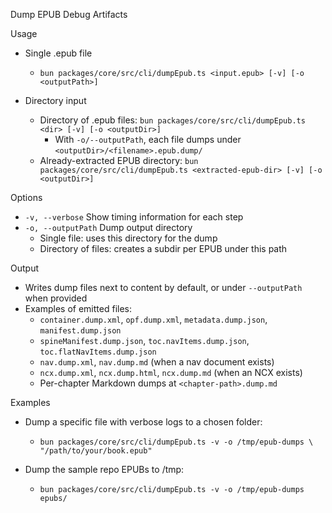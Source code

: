 Dump EPUB Debug Artifacts

Usage

- Single .epub file
  - `bun packages/core/src/cli/dumpEpub.ts <input.epub> [-v] [-o <outputPath>]`

- Directory input
  - Directory of .epub files: `bun packages/core/src/cli/dumpEpub.ts <dir> [-v] [-o <outputDir>]`
    - With `-o/--outputPath`, each file dumps under `<outputDir>/<filename>.epub.dump/`
  - Already-extracted EPUB directory: `bun packages/core/src/cli/dumpEpub.ts <extracted-epub-dir> [-v] [-o <outputDir>]`

Options

- `-v, --verbose` Show timing information for each step
- `-o, --outputPath` Dump output directory
  - Single file: uses this directory for the dump
  - Directory of files: creates a subdir per EPUB under this path

Output

- Writes dump files next to content by default, or under `--outputPath` when provided
- Examples of emitted files:
  - `container.dump.xml`, `opf.dump.xml`, `metadata.dump.json`, `manifest.dump.json`
  - `spineManifest.dump.json`, `toc.navItems.dump.json`, `toc.flatNavItems.dump.json`
  - `nav.dump.xml`, `nav.dump.md` (when a nav document exists)
  - `ncx.dump.xml`, `ncx.dump.html`, `ncx.dump.md` (when an NCX exists)
  - Per-chapter Markdown dumps at `<chapter-path>.dump.md`

Examples

- Dump a specific file with verbose logs to a chosen folder:
  - `bun packages/core/src/cli/dumpEpub.ts -v -o /tmp/epub-dumps \
     "/path/to/your/book.epub"`

- Dump the sample repo EPUBs to /tmp:
  - `bun packages/core/src/cli/dumpEpub.ts -v -o /tmp/epub-dumps epubs/`
